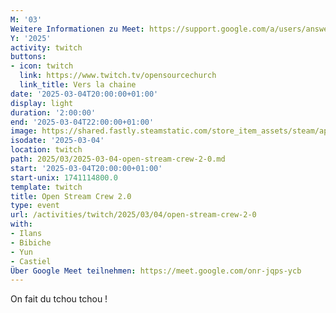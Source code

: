 ```yaml
---
M: '03'
Weitere Informationen zu Meet: https://support.google.com/a/users/answer/9282720
Y: '2025'
activity: twitch
buttons:
- icon: twitch
  link: https://www.twitch.tv/opensourcechurch
  link_title: Vers la chaine
date: '2025-03-04T20:00:00+01:00'
display: light
duration: '2:00:00'
end: '2025-03-04T22:00:00+01:00'
image: https://shared.fastly.steamstatic.com/store_item_assets/steam/apps/2211170/header.jpg?t=1739781593
isodate: '2025-03-04'
location: twitch
path: 2025/03/2025-03-04-open-stream-crew-2-0.md
start: '2025-03-04T20:00:00+01:00'
start-unix: 1741114800.0
template: twitch
title: Open Stream Crew 2.0
type: event
url: /activities/twitch/2025/03/04/open-stream-crew-2-0
with:
- Ilans
- Bibiche
- Yun
- Castiel
Über Google Meet teilnehmen: https://meet.google.com/onr-jqps-ycb
---
```

On fait du tchou tchou !